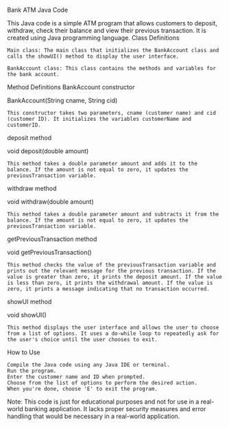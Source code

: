 Bank ATM Java Code

This Java code is a simple ATM program that allows customers to deposit, withdraw, check their balance and view their previous transaction. It is created using Java programming language.
Class Definitions

    Main class: The main class that initializes the BankAccount class and calls the showUI() method to display the user interface.

    BankAccount class: This class contains the methods and variables for the bank account.

Method Definitions
BankAccount constructor

BankAccount(String cname, String cid)

    This constructor takes two parameters, cname (customer name) and cid (customer ID). It initializes the variables customerName and customerID.

deposit method

void deposit(double amount)

    This method takes a double parameter amount and adds it to the balance. If the amount is not equal to zero, it updates the previousTransaction variable.

withdraw method

void withdraw(double amount)

    This method takes a double parameter amount and subtracts it from the balance. If the amount is not equal to zero, it updates the previousTransaction variable.

getPreviousTransaction method

void getPreviousTransaction()

    This method checks the value of the previousTransaction variable and prints out the relevant message for the previous transaction. If the value is greater than zero, it prints the deposit amount. If the value is less than zero, it prints the withdrawal amount. If the value is zero, it prints a message indicating that no transaction occurred.

showUI method


void showUI()

    This method displays the user interface and allows the user to choose from a list of options. It uses a do-while loop to repeatedly ask for the user's choice until the user chooses to exit.

How to Use

    Compile the Java code using any Java IDE or terminal.
    Run the program.
    Enter the customer name and ID when prompted.
    Choose from the list of options to perform the desired action.
    When you're done, choose 'E' to exit the program.

Note: This code is just for educational purposes and not for use in a real-world banking application. It lacks proper security measures and error handling that would be necessary in a real-world application.
